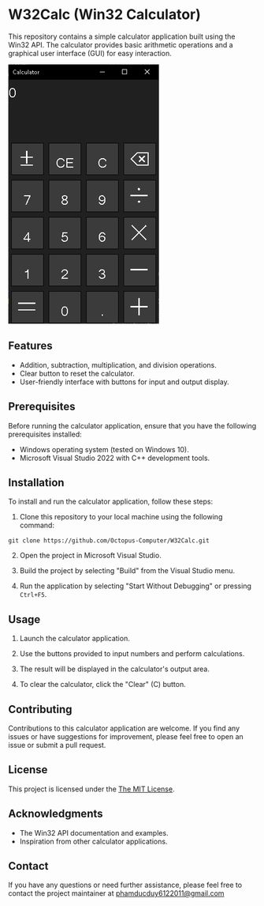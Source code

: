 # W32Calc (Win32 Calculator)

This repository contains a simple calculator application built using the Win32 API. The calculator provides basic arithmetic operations and a graphical user interface (GUI) for easy interaction.

![alt text](screenshot.png)

## Features

- Addition, subtraction, multiplication, and division operations.
- Clear button to reset the calculator.
- User-friendly interface with buttons for input and output display.

## Prerequisites

Before running the calculator application, ensure that you have the following prerequisites installed:

- Windows operating system (tested on Windows 10).
- Microsoft Visual Studio 2022 with C++ development tools.

## Installation

To install and run the calculator application, follow these steps:

1. Clone this repository to your local machine using the following command:
```
git clone https://github.com/Octopus-Computer/W32Calc.git
```
2. Open the project in Microsoft Visual Studio.

3. Build the project by selecting "Build" from the Visual Studio menu.

4. Run the application by selecting "Start Without Debugging" or pressing `Ctrl+F5`.

## Usage

1. Launch the calculator application.

2. Use the buttons provided to input numbers and perform calculations.

3. The result will be displayed in the calculator's output area.

4. To clear the calculator, click the "Clear" (C) button.

## Contributing

Contributions to this calculator application are welcome. If you find any issues or have suggestions for improvement, please feel free to open an issue or submit a pull request.

## License

This project is licensed under the [The MIT License](LICENSE).

## Acknowledgments

- The Win32 API documentation and examples.
- Inspiration from other calculator applications.

## Contact

If you have any questions or need further assistance, please feel free to contact the project maintainer at phamducduy6122011@gmail.com
